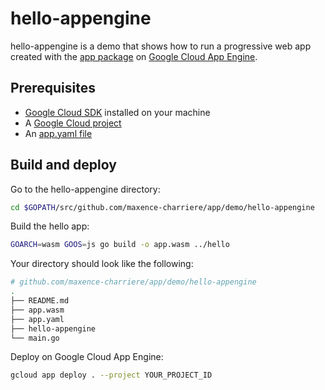 # hello-appengine

hello-appengine is a demo that shows how to run a progressive web app created with the [app package](https://github.com/maxence-charriere/app) on [Google Cloud App Engine](https://cloud.google.com/appengine).

## Prerequisites

- [Google Cloud SDK](https://cloud.google.com/sdk) installed on your machine
- A [Google Cloud project](https://console.cloud.google.com/cloud-resource-manager)
- An [app.yaml file](https://github.com/maxence-charriere/app/tree/master/demo/hello-appengine/app.yaml)

## Build and deploy

Go to the hello-appengine directory:

```sh
cd $GOPATH/src/github.com/maxence-charriere/app/demo/hello-appengine
```

Build the hello app:

```sh
GOARCH=wasm GOOS=js go build -o app.wasm ../hello
```

Your directory should look like the following:

```sh
# github.com/maxence-charriere/app/demo/hello-appengine
.
├── README.md
├── app.wasm
├── app.yaml
├── hello-appengine
└── main.go

```

Deploy on Google Cloud App Engine:

```sh
gcloud app deploy . --project YOUR_PROJECT_ID
```
